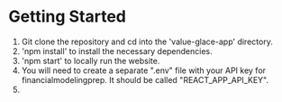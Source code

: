 # Getting Started 
1. Git clone the repository and cd into the 'value-glace-app' directory.
2. 'npm install' to install the necessary dependencies.
3. 'npm start' to locally run the website.
4. You will need to create a separate ".env" file with your API key for financialmodelingprep. It should be called "REACT_APP_API_KEY".
5. 